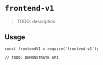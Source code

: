 # `frontend-v1`

> TODO: description

## Usage

```
const frontendV1 = require('frontend-v1');

// TODO: DEMONSTRATE API
```
